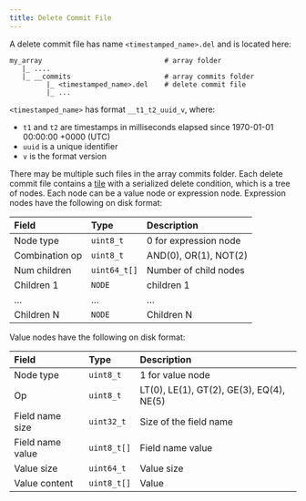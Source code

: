 ```yaml
---
title: Delete Commit File
---
```


A delete commit file has name `<timestamped_name>.del` and is located here:

```
my_array                              # array folder
   |_ ....
   |_ __commits                       # array commits folder
         |_ <timestamped_name>.del    # delete commit file
         |_ ...
```

`<timestamped_name>` has format `__t1_t2_uuid_v`, where:

* `t1` and `t2` are timestamps in milliseconds elapsed since 1970-01-01 00:00:00 +0000 (UTC)
* `uuid` is a unique identifier
* `v` is the format version

There may be multiple such files in the array commits folder. Each delete commit file contains a [tile](./tile.md) with a serialized delete condition, which is a tree of nodes. Each node can be a value node or expression node. Expression nodes have the following on disk format:

| **Field** | **Type** | **Description** |
| :--- | :--- | :--- |
| Node type | `uint8_t` | 0 for expression node |
| Combination op | `uint8_t` | AND(0), OR(1), NOT(2) |
| Num children | `uint64_t[]` | Number of child nodes |
| Children 1 | `NODE` | children 1 |
| … | … | … |
| Children N | `NODE` | Children N |

Value nodes have the following on disk format:

| **Field** | **Type** | **Description** |
| :--- | :--- | :--- |
| Node type | `uint8_t` | 1 for value node |
| Op | `uint8_t` | LT(0), LE(1), GT(2), GE(3), EQ(4), NE(5) |
| Field name size | `uint32_t` | Size of the field name |
| Field name value | `uint8_t[]` | Field name value |
| Value size | `uint64_t` | Value size |
| Value content | `uint8_t[]` | Value |
